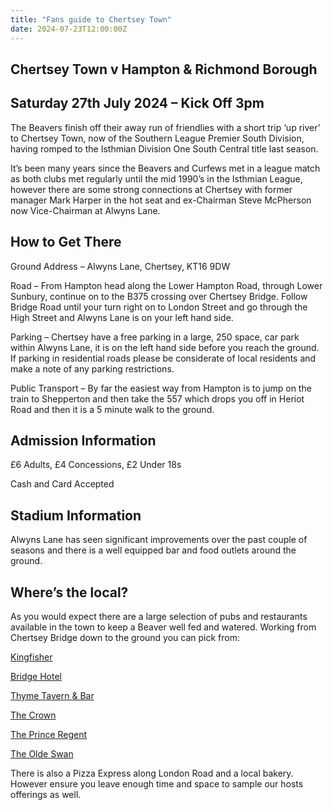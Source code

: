 ```yaml
---
title: "Fans guide to Chertsey Town"
date: 2024-07-23T12:00:00Z
---
```


## Chertsey Town v Hampton & Richmond Borough

## Saturday 27th July 2024 – Kick Off 3pm

The Beavers finish off their away run of friendlies with a short trip ‘up river’ to Chertsey Town, now of the Southern League Premier South Division, having romped to the Isthmian Division One South Central title last season.

It’s been many years since the Beavers and Curfews met in a league match as both clubs met regularly until the mid 1990’s in the Isthmian League, however there are some strong connections at Chertsey with former manager Mark Harper in the hot seat and ex-Chairman Steve McPherson now Vice-Chairman at Alwyns Lane.

## How to Get There

Ground Address – Alwyns Lane, Chertsey, KT16 9DW

Road – From Hampton head along the Lower Hampton Road, through Lower Sunbury, continue on to the B375 crossing over Chertsey Bridge. Follow Bridge Road until your turn right on to London Street and go through the High Street and Alwyns Lane is on your left hand side. 

Parking – Chertsey have a free parking in a large, 250 space, car park within Alwyns Lane, it is on the left hand side before you reach the ground. If parking in residential roads please be considerate of local residents and make a note of any parking restrictions.

Public Transport – By far the easiest way from Hampton is to jump on the train to Shepperton and then take the 557 which drops you off in Heriot Road and then it is a 5 minute walk to the ground.

## Admission Information

£6 Adults, £4 Concessions, £2 Under 18s

Cash and Card Accepted

## Stadium Information

Alwyns Lane has seen significant improvements over the past couple of seasons and there is a well equipped bar and food outlets around the ground.

## Where’s the local?

As you would expect there are a large selection of pubs and restaurants available in the town to keep a Beaver well fed and watered. Working from Chertsey Bridge down to the ground you can pick from:

[Kingfisher](https://www.thekingfisherchertsey.co.uk/#/)

[Bridge Hotel](https://www.bridgehotelchertsey.com/)

[Thyme Tavern & Bar](https://www.thymetavern.co.uk/)

[The Crown](https://www.crownchertsey.co.uk/)

[The Prince Regent](https://www.theprinceregentchertsey.com/en-GB)

[The Olde Swan](https://www.theoldeswanhotel.co.uk/)

There is also a Pizza Express along London Road and a local bakery. However ensure you leave enough time and space to sample our hosts offerings as well.